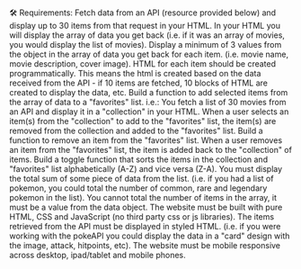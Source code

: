 🛠 Requirements:
Fetch data from an API (resource provided below) and display up to 30 items from that request in your HTML.
In your HTML you will display the array of data you get back (i.e. if it was an array of movies, you would display the list of movies).
Display a minimum of 3 values from the object in the array of data you get back for each item. (i.e. movie name, movie description, cover image).
HTML for each item should be created programmatically. This means the html is created  based on the data received from the API - if 10 items are fetched, 10 blocks of HTML are created to display the data, etc.
Build a function to add selected items from the array of data to a "favorites" list. i.e.:
You fetch a list of 30 movies from an API and display it in a "collection" in your HTML.
When a user selects an item(s) from the "collection" to add to the "favorites" list, the item(s) are removed from the collection and added to the "favorites" list.
Build a function to remove an item from the "favorites" list.
When a user removes an item from the "favorites" list, the item is added back to the "collection" of items.
Build a toggle function that sorts the items in the collection and "favorites" list alphabetically (A-Z) and vice versa (Z-A).
You must display the total sum of some piece of data from the list. (i.e. if you had a list of pokemon, you could total the number of common, rare and legendary pokemon in the list). You cannot total the number of items in the array, it must be a value from the data object.
The website must be built with pure HTML, CSS and JavaScript (no third party css or js libraries).
The items retrieved from the API must be displayed in styled HTML. (i.e. if you were working with the pokeAPI you could display the data in a "card" design with the image, attack, hitpoints, etc).
The website must be mobile responsive across desktop, ipad/tablet and mobile phones.

